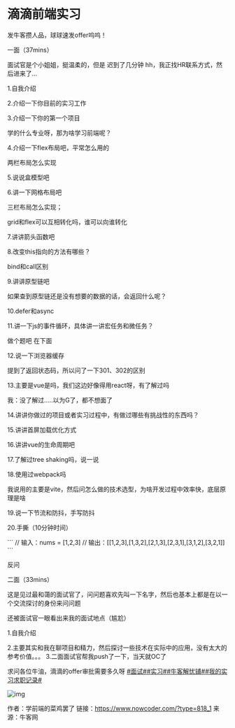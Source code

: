 # 滴滴前端实习

发牛客攒人品，球球速发offer呜呜！

 一面（37mins）

面试官是个小姐姐，挺温柔的，但是 迟到了几分钟 hh，我正找HR联系方式，然后进来了...

1.自我介绍

2.介绍一下你目前的实习工作

3.介绍一下你的第一个项目

学的什么专业呀，那为啥学习前端呢？

4.介绍一下flex布局吧，平常怎么用的

两栏布局怎么实现

5.说说盒模型吧

6.讲一下网格布局吧

三栏布局怎么实现；

grid和flex可以互相转化吗，谁可以向谁转化

7.讲讲箭头函数吧

8.改变this指向的方法有哪些？

bind和call区别

9.讲讲原型链吧

如果查到原型链还是没有想要的数据的话，会返回什么呢？

10.defer和async

11.讲一下js的事件循环，具体讲一讲宏任务和微任务？

做个题吧
在下面

12.说一下浏览器缓存

提到了返回状态码，所以问了一下301、302的区别

13.主要是vue是吗，我们这边好像得用react呀，有了解过吗

我：没了解过.....以为G了，都不想面了

14.讲讲你做过的项目或者实习过程中，有做过哪些有挑战性的东西吗？

15.讲讲首屏加载优化方式

16.讲讲vue的生命周期吧

17.了解过tree shaking吗，说一说

18.使用过webpack吗

我说用的主要是vite，然后问怎么做的技术选型，为啥开发过程中效率快，底层原理是啥

19.说一下节流和防抖，手写防抖

20.手撕（10分钟时间）

\```
// 输入：nums = [1,2,3]
// 输出：[[1,2,3],[1,3,2],[2,1,3],[2,3,1],[3,1,2],[3,2,1]]
\```

反问

 二面（33mins）

这是见过最和蔼的面试官了，问问题喜欢先叫一下名字，然后也基本上都是在以一个交流探讨的身份来问问题

还被面试官一眼看出来我的面试地点（尴尬）

1.自我介绍

2.主要其实和我在聊项目和精力，然后探讨一些技术在实际中的应用，没有太大的参考价值。。。
3.二面面试官帮我push了一下，当天就OC了

求问各位牛油，滴滴的offer审批需要多久呀
[#面试#]()[#实习#]()[#牛客解忧铺#]()[#我的实习求职记录#]()

![img](D:/%E6%96%87%E4%BB%B6/typora%E5%9B%BE%E7%89%87/53DC1ABCBB54A2589994A39950AFA7F0.png)



作者：学前端的菜鸡罢了
链接：https://www.nowcoder.com/?type=818_1
来源：牛客网